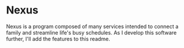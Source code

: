 # Nexus

Nexus is a program composed of many services intended to connect a family and streamline life's
busy schedules. As I develop this software further, I'll add the features to this readme.
